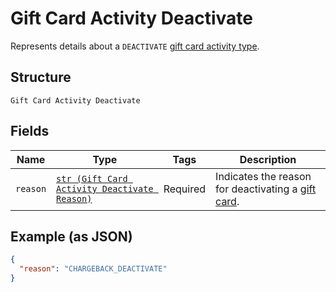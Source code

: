 
# Gift Card Activity Deactivate

Represents details about a `DEACTIVATE` [gift card activity type](../../doc/models/gift-card-activity-type.md).

## Structure

`Gift Card Activity Deactivate`

## Fields

| Name | Type | Tags | Description |
|  --- | --- | --- | --- |
| `reason` | [`str (Gift Card Activity Deactivate Reason)`](../../doc/models/gift-card-activity-deactivate-reason.md) | Required | Indicates the reason for deactivating a [gift card](../../doc/models/gift-card.md). |

## Example (as JSON)

```json
{
  "reason": "CHARGEBACK_DEACTIVATE"
}
```

